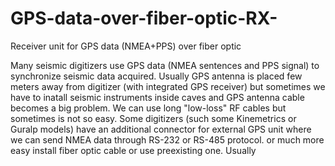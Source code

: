 # GPS-data-over-fiber-optic-RX-
Receiver unit for GPS data (NMEA+PPS) over fiber optic


Many seismic digitizers use GPS data (NMEA sentences and PPS signal) to synchronize seismic data acquired.
Usually GPS antenna is placed few meters away from digitizer (with integrated GPS receiver) but sometimes we have to inatall seismic instruments inside caves and GPS antenna cable becomes a big problem.
We can use long "low-loss" RF cables but sometimes is not so easy.
Some digitizers (such some Kinemetrics or Guralp models) have an additional connector for external GPS unit where we can send NMEA data through RS-232 or RS-485 protocol.
 or much more easy install fiber optic cable or use preexisting one.
Usually 
